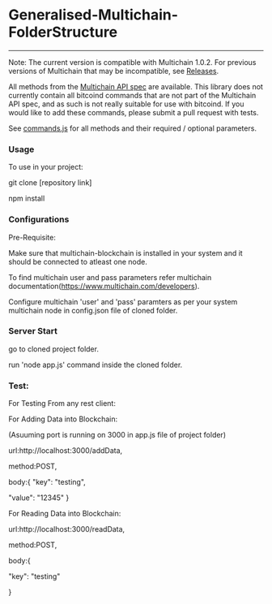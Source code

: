 # Generalised-Multichain-FolderStructure
---------------------------------------------------

Note: The current version is compatible with Multichain 1.0.2. For previous versions of Multichain that may be incompatible, see [Releases](https://github.com/scoin/multichain-node/releases).

All methods from the [Multichain API spec](http://www.multichain.com/developers/json-rpc-api/) are available. This library does not currently contain all bitcoind commands that are not part of the Multichain API spec, and as such is not really suitable for use with bitcoind. If you would like to add these commands, please submit a pull request with tests.

See [commands.js](https://github.com/scoin/multichain-node/blob/development/lib/commands.js) for all methods and their required / optional parameters. 

### Usage
To use in your project:

git clone [repository link]

npm install

### Configurations
Pre-Requisite:

Make sure that multichain-blockchain is installed in your system and it should be connected to atleast one node.
 
To find multichain user and pass parameters refer multichain documentation(https://www.multichain.com/developers). 

Configure multichain 'user' and 'pass' paramters as per your system multichain node in config.json file of cloned folder.
  
### Server Start

go to cloned project folder.

run 'node app.js' command inside the cloned folder.

### Test:

For Testing From any rest client:

For Adding Data into Blockchain:
 
 (Asuuming port is running on 3000 in app.js file of project folder)
 
 url:http://localhost:3000/addData,
 
 method:POST,
 
 body:{
  "key": "testing",
  
  "value": "12345"
}

For Reading Data into Blockchain:

url:http://localhost:3000/readData,

method:POST,

body:{
  
  "key": "testing"

} 
